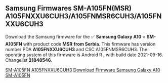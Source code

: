 <h2>Samsung Firmwares SM-A105FN(MSR) A105FNXXU6CUH3/A105FNMSR6CUH3/A105FNXXU6CUH3</h2>
Download the Samsung firmware for the ✅ <strong>Samsung Galaxy A10 </strong> ⭐ <strong>SM-A105FN</strong> with product code <strong>MSR</strong> <strong> from Serbia</strong>. This firmware has version number PDA <strong>A105FNXXU6CUH3</strong> and CSC A105FNMSR6CUH3. The operating system of this firmware is Android R , with build date 2021-09-16. Changelist <strong>21848546</strong>.


[SM-A105FN](https://samfirm.shop/samsung/model/SM-A105FN)
[A105FNXXU6CUH3](https://samfirm.shop/samsung/pda/A105FNXXU6CUH3)
[Download Firmware Samsung Galaxy A10 SM-A105FN](https://samfirm.shop/samsung/firmware/457014)
